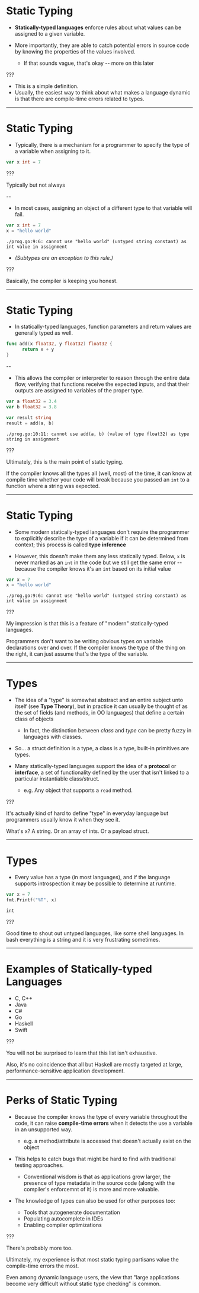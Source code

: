 # Static Typing

- **Statically-typed languages** enforce rules about what values can be assigned to a given variable.

- More importantly, they are able to catch potential errors in source code by knowing the properties of the values involved.

  - If that sounds vague, that's okay -- more on this later

???

- This is a simple definition.
- Usually, the easiest way to think about what makes a language dynamic is that there are compile-time errors related to types.

---

# Static Typing

- Typically, there is a mechanism for a programmer to specify the type of a variable when assigning to it.
```go
var x int = 7
```

???

Typically but not always

--

- In most cases, assigning an object of a different type to that variable will fail.
```go
var x int = 7
x = "hello world"
```
```text
./prog.go:9:6: cannot use "hello world" (untyped string constant) as int value in assignment
```

- *(Subtypes are an exception to this rule.)*

???

Basically, the compiler is keeping you honest.

---

# Static Typing

- In statically-typed languages, function parameters and return values are generally typed as well.
```go
func add(x float32, y float32) float32 {
	  return x + y
}
```

--

- This allows the compiler or interpreter to reason through the entire data flow, verifying that functions receive the expected inputs, and that their outputs are assigned to variables of the proper type.

```go
var a float32 = 3.4
var b float32 = 3.8

var result string
result = add(a, b)
```
```text
./prog.go:10:11: cannot use add(a, b) (value of type float32) as type string in assignment
```

???

Ultimately, this is the main point of static typing.

If the compiler knows all the types all (well, most) of the time, it can know at compile time whether your code will break because you passed an `int` to a function where a string was expected.

---

# Static Typing

- Some modern statically-typed languages don't require the programmer to explicitly describe the type of a variable if it can be determined from context; this process is called **type inference**

- However, this doesn't make them any less statically typed. Below, `x` is never marked as an `int` in the code but we still get the same error -- because the compiler knows it's an `int` based on its initial value
```go
var x = 7
x = "hello world"
```
```text
./prog.go:9:6: cannot use "hello world" (untyped string constant) as int value in assignment
```

???

My impression is that this is a feature of "modern" statically-typed languages.

Programmers don't want to be writing obvious types on variable declarations over and over.
If the compiler knows the type of the thing on the right, it can just assume that's the type of the variable.

---

# Types

- The idea of a "type" is somewhat abstract and an entire subject unto itself (see **Type Theory**), but in practice it can usually be thought of as the set of fields (and methods, in OO languages) that define a certain class of objects
  - In fact, the distinction between *class* and *type* can be pretty fuzzy in languages with classes.

- So... a struct definition is a type, a class is a type, built-in primitives are types.

- Many statically-typed languages support the idea of a **protocol** or **interface**, a set of functionality defined by the user that isn't linked to a particular instantiable class/struct.
  - e.g. Any object that supports a `read` method.


???

It's actually kind of hard to define "type" in everyday language but programmers usually know it when they see it.

What's x? A string. Or an array of ints. Or a payload struct.

---

# Types

- Every value has a type (in most languages), and if the language supports introspection it may be possible to determine at runtime.
```go
var x = 7
fmt.Printf("%T", x)
```
```
int
```

???

Good time to shout out untyped languages, like some shell languages. In bash everything is a string and it is very frustrating sometimes.

---

# Examples of Statically-typed Languages

- C, C++
- Java
- C#
- Go
- Haskell
- Swift

???

You will not be surprised to learn that this list isn't exhaustive.

Also, it's no coincidence that all but Haskell are mostly targeted at large, performance-sensitive application development.

---

# Perks of Static Typing

- Because the compiler knows the type of every variable throughout the code, it can raise **compile-time errors** when it detects the use a variable in an unsupported way.

  - e.g. a method/attribute is accessed that doesn't actually exist on the object

- This helps to catch bugs that might be hard to find with traditional testing approaches.

  - Conventional wisdom is that as applications grow larger, the presence of type metadata in the source code (along with the compiler's enforcemnt of it) is more and more valuable.

- The knowledge of types can also be used for other purposes too:
  - Tools that autogenerate documentation
  - Populating autocomplete in IDEs
  - Enabling compiler optimizations

???

There's probably more too.

Ultimately, my experience is that most static typing partisans value the compile-time errors the most.

Even among dynamic language users, the view that "large applications become very difficult without static type checking" is common.

